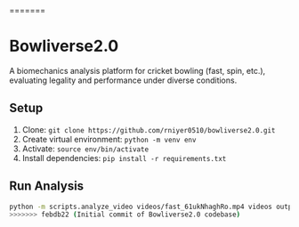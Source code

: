 =======
# Bowliverse2.0

A biomechanics analysis platform for cricket bowling (fast, spin, etc.), evaluating legality and performance under diverse conditions.

## Setup
1. Clone: `git clone https://github.com/rniyer0510/bowliverse2.0.git`
2. Create virtual environment: `python -m venv env`
3. Activate: `source env/bin/activate`
4. Install dependencies: `pip install -r requirements.txt`

## Run Analysis
```bash
python -m scripts.analyze_video videos/fast_61ukNhaghRo.mp4 videos output output/hmm_release_elbow_fast.pkl fast
>>>>>>> febdb22 (Initial commit of Bowliverse2.0 codebase)

